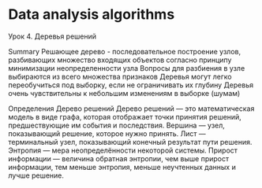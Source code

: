 # Data analysis algorithms

Урок 4. Деревья решений

Summary
Решающее дерево - последовательное построение узлов, разбивающих множество входящих объектов согласно принципу минимизации неопределенности узла
Вопросы для разбиения в узле выбираются из всего множества признаков
Деревья могут легко переобучиться под выборку, если не ограничивать их глубину
Деревья очень чувствительны к небольшим изменениям в выборке (шумам)

Определения
Дерево решений
Дерево решений — это математическая модель в виде графа, которая отображает точки принятия решений, предшествующие им события и последствия.
Вершина — узел, показывающий решение, которое нужно принять.
Лист — терминальный узел, показывающий конечный результат пути решения.
Энтропия — мера неопределённости некоторой системы.
Прирост информации — величина обратная энтропии, чем выше прирост информации, тем меньше энтропия, меньше неучтенных данных и лучше решение.
